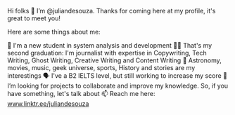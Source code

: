 Hi folks 👋 I’m @juliandesouza.
Thanks for coming here at my profile, it's great to meet you!

Here are some things about me:

🌱 I'm a new student in system analysis and development 
✍🏻 That's my second graduation: I'm journalist with expertise in Copywriting, Tech Writing, Ghost Writing, Creative Writing and Content Writing 
👀 Astronomy, movies, music, geek universe, sports, History and stories are my interestings 
🗣 I've a B2 IELTS level, but still working to increase my score 
💞️ I’m looking for projects to collaborate and improve my knowledge. So, if you have something, let's talk about 
📫 Reach me here: www.linktr.ee/juliandesouza 
